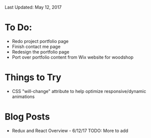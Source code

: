 Last Updated: May 12, 2017

# To Do:
* Redo project portfolio page
* Finish contact me page
* Redesign the portfolio page
* Port over portfolio content from Wix website for woodshop

# Things to Try
* CSS "will-change" attribute to help optimize responsive/dynamic animations

# Blog Posts
* Redux and React Overview - 6/12/17
TODO: More to add
